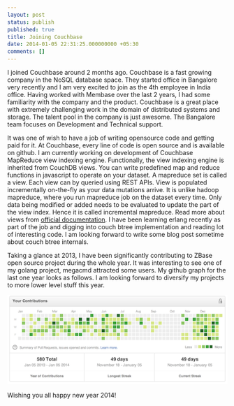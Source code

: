 ```yaml
---
layout: post
status: publish
published: true
title: Joining Couchbase
date: 2014-01-05 22:31:25.000000000 +05:30
comments: []
---
```


I joined Couchbase around 2 months ago. Couchbase is a fast growing company in the NoSQL database space. They started office in Bangalore very recently and I am very excited to join as the 4th employee in India office. Having worked with Membase over the last 2 years, I had some familiarity with the company and the product. Couchbase is a great place with extremely challenging work in the domain of distributed systems and storage. The talent pool in the company is just awesome. The Bangalore team focuses on Development and Technical support.

It was one of wish to have a job of writing opensource code and getting paid for it. At Couchbase, every line of code is open source and is available on github. I am currently working on development of Couchbase MapReduce view indexing engine. Functionally, the view indexing engine is inherited from CouchDB views. You can write predefined map and reduce functions in javascript to operate on your dataset. A mapreduce set is called a view. Each view can by queried using REST APIs. View is populated incrementally on-the-fly as your data mutations arrive. It is unlike hadoop mapreduce, where you run mapreduce job on the dataset every time. Only data being modified or added needs to be evaluated to update the part of the view index. Hence it is called incremental mapreduce. Read more about views from [official documentation](http://docs.couchbase.com/couchbase-manual-2.2/#views-and-indexes). I have been learning erlang recently as part of the job and digging into couch btree implementation and reading lot of interesting code. I am looking forward to write some blog post sometime about couch btree internals.

Taking a glance at 2013, I have been significantly contributing to ZBase open source project during the whole year. It was interesting to see one of my golang project, megacmd attracted some users. My github graph for the last one year looks as follows. I am looking forward to diversify my projects to more lower level stuff this year.

![](/images/github-contri-2013.png)

Wishing you all happy new year 2014!

